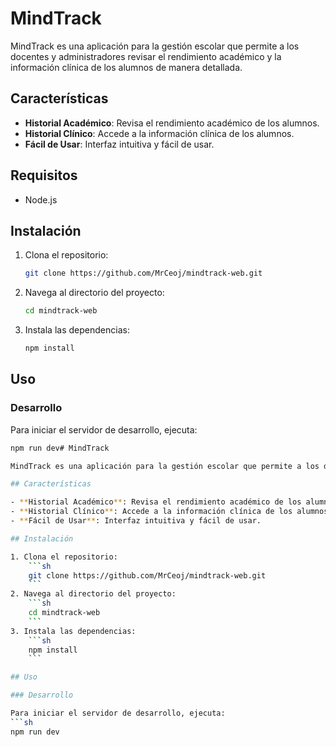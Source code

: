 # MindTrack

MindTrack es una aplicación para la gestión escolar que permite a los docentes y administradores revisar el rendimiento académico y la información clínica de los alumnos de manera detallada.

## Características

- **Historial Académico**: Revisa el rendimiento académico de los alumnos.
- **Historial Clínico**: Accede a la información clínica de los alumnos.
- **Fácil de Usar**: Interfaz intuitiva y fácil de usar.

## Requisitos

- Node.js

## Instalación

1. Clona el repositorio:
    ```sh
    git clone https://github.com/MrCeoj/mindtrack-web.git
    ```
2. Navega al directorio del proyecto:
    ```sh
    cd mindtrack-web
    ```
3. Instala las dependencias:
    ```sh
    npm install
    ```

## Uso

### Desarrollo

Para iniciar el servidor de desarrollo, ejecuta:
```sh
npm run dev# MindTrack

MindTrack es una aplicación para la gestión escolar que permite a los docentes y administradores revisar el rendimiento académico y la información clínica de los alumnos de manera detallada.

## Características

- **Historial Académico**: Revisa el rendimiento académico de los alumnos.
- **Historial Clínico**: Accede a la información clínica de los alumnos.
- **Fácil de Usar**: Interfaz intuitiva y fácil de usar.

## Instalación

1. Clona el repositorio:
    ```sh
    git clone https://github.com/MrCeoj/mindtrack-web.git
    ```
2. Navega al directorio del proyecto:
    ```sh
    cd mindtrack-web
    ```
3. Instala las dependencias:
    ```sh
    npm install
    ```

## Uso

### Desarrollo

Para iniciar el servidor de desarrollo, ejecuta:
```sh
npm run dev